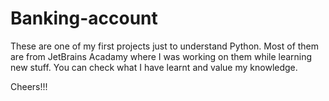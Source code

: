 # Banking-account

These are one of my first projects just to understand Python. Most of them are from JetBrains Acadamy where I was working on them while learning new stuff.
You can check what I have learnt and value my knowledge.

Cheers!!!
